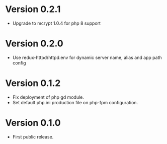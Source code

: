 # Version 0.2.1
- Upgrade to mcrypt 1.0.4 for php 8 support

# Version 0.2.0
- Use redux-httpd/httpd.env for dynamic server name, alias and app path config

# Version 0.1.2
- Fix deployment of php gd module.
- Set default php.ini production file on php-fpm configuration.

# Version 0.1.0
- First public release.
